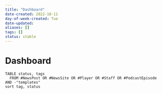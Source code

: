```yaml
---
title: "Dashboard"
date-created: 2022-10-11
day-of-week-created: Tue
date-updated: 
aliases: []
tags: []
status: stable
---
```


# Dashboard


```dataview
TABLE status, tags
  FROM #NewsPost OR #NewsSite OR #Player OR #Staff OR #PodcastEpisode AND -"templates"
sort tag, status
```
